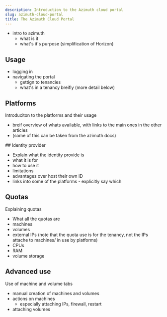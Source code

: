 ```yaml
---
description: Introduction to the Azimuth cloud portal
slug: azimuth-cloud-portal
title: The Azimuth Cloud Portal
---
```


- intro to azimuth
  - what is it
  - what's it's purpose (simplification of Horizon)

## Usage

- logging in
- navigating the portal
  - gettign to tenancies
  - what's in a tenancy breifly (more detail below)

## Platforms

Introduciton to the platforms and their usage

- breif overview of whats available, with links to the main ones in the other articles
- (some of this can be taken from the azimuth docs)

## Identity provider

- Explain what the identity provide is
- what it is for
- how to use it
- limitations
- advantages over host their own ID
- links into some of the platforms - explicitly say which

## Quotas

Explaining quotas

- What all the quotas are
- machines
- volumes
- external IPs (note that the quota use is for the tenancy, not the IPs attache to machines/ in use by platforms)
- CPUs
- RAM
- volume storage

## Advanced use

Use of machine and volume tabs

- manual creation of machines and volumes
- actions on machines
  - especially attaching IPs, firewall, restart
- attaching volumes
